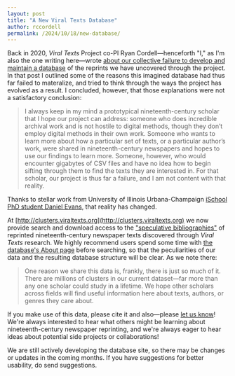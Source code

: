 ```yaml
---
layout: post
title: "A New Viral Texts Database"
author: rccordell
permalink: /2024/10/18/new-database/
---
```


Back in 2020, _Viral Texts_ Project co-PI Ryan Cordell—henceforth "I," as I'm also the one writing here—wrote [about our collective failure to develop and maintain a database](https://ryancordell.org/research/VT-database-fail/) of the reprints we have uncovered through the project. In that post I outlined some of the reasons this imagined database had thus far failed to materalize, and tried to think through the ways the project has evolved as a result. I concluded, however, that those explanations were not a satisfactory conclusion:

> I always keep in my mind a prototypical nineteenth-century scholar that I hope our project can address: someone who does incredible archival work and is not hostile to digital methods, though they don’t employ digital methods in their own work. Someone who wants to learn more about how a particular set of texts, or a particular author’s work, were shared in nineteenth-century newspapers and hopes to use our findings to learn more. Someone, however, who would encounter gigabytes of CSV files and have no idea how to begin sifting through them to find the texts they are interested in. For that scholar, our project is thus far a failure, and I am not content with that reality.

Thanks to stellar work from University of Illinois Urbana-Champaign [iSchool PhD student Daniel Evans](https://ischool.illinois.edu/people/daniel-evans), that reality has changed. 

 At [http://clusters.viraltexts.org](http://clusters.viraltexts.org) we now provide search and download access to the ["speculative bibliographies"](https://manifold.umn.edu/read/untitled-883630b9-c054-44e1-91db-d053a7106ecb/section/ea1f849a-bac1-4e9d-85f4-149d0083a6a4) of reprinted nineteenth-century newspaper texts discovered through _Viral Texts_ research. We highly recommend users spend some time with [the database's About page](http://clusters.viraltexts.org/about) before searching, so that the peculiarities of our data and the resulting database structure will be clear. As we note there:
 
 > One reason we share this data is, frankly, there is just so much of it. There are millions of clusters in our current dataset—far more than any one scholar could study in a lifetime. We hope other scholars across fields will find useful information here about texts, authors, or genres they care about.

If you make use of this data, please cite it and also—please [let us know](mailto:rcordell@illinois.edu)! We're always interested to hear what others might be learning about nineteenth-century newspaper reprinting, and we're always eager to hear ideas about potential side projects or collaborations!

We are still actively developing the database site, so there may be changes or updates in the coming months. If you have suggestions for better usability, do send suggestions.